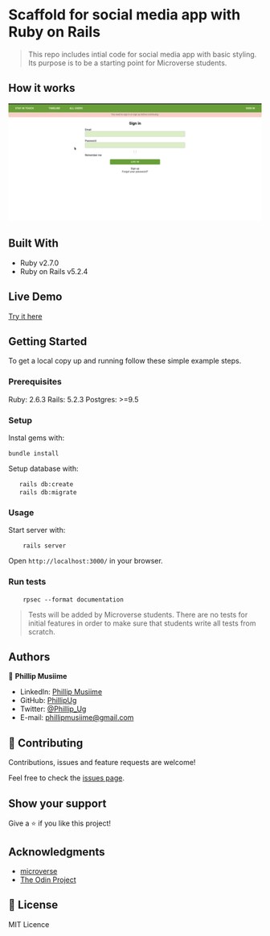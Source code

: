 # Scaffold for social media app with Ruby on Rails

> This repo includes intial code for social media app with basic styling. Its purpose is to be a starting point for Microverse students.

## How it works

[![Product Name Screen Shot][product-screenshot]][screenshot-url]

## Built With

- Ruby v2.7.0
- Ruby on Rails v5.2.4

## Live Demo

[Try it here](https://social-media-phillipug.herokuapp.com/)


## Getting Started

To get a local copy up and running follow these simple example steps.

### Prerequisites

Ruby: 2.6.3
Rails: 5.2.3
Postgres: >=9.5

### Setup

Instal gems with:

```
bundle install
```

Setup database with:

```
   rails db:create
   rails db:migrate
```



### Usage

Start server with:

```
    rails server
```

Open `http://localhost:3000/` in your browser.

### Run tests

```
    rpsec --format documentation
```

> Tests will be added by Microverse students. There are no tests for initial features in order to make sure that students write all tests from scratch.

## Authors

👤 **Phillip Musiime**

- LinkedIn: [Phillip Musiime](https://www.linkedin.com/in/phillip-musiime-74657019a/)
- GitHub: [PhillipUg](https://github.com/PhillipUg)
- Twitter: [@Phillip_Ug](https://twitter.com/Phillip_Ug)
- E-mail: phillipmusiime@gmail.com

## 🤝 Contributing

Contributions, issues and feature requests are welcome!

Feel free to check the [issues page](issues/).

## Show your support

Give a ⭐️ if you like this project!

## Acknowledgments

- [microverse](www.microverse.org)
- [The Odin Project](www.theodinproject.org)

<!-- MARKDOWN LINKS & IMAGES -->
<!-- https://www.markdownguide.org/basic-syntax/#reference-style-links -->
[product-screenshot]: app/assets/images/social-media.gif
[screenshot-url]: #

## 📝 License

MIT Licence
